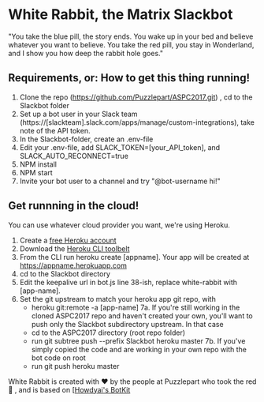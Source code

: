 # White Rabbit, the Matrix Slackbot

"You take the blue pill, the story ends. You wake up in your bed and believe whatever you want to believe. 
You take the red pill, you stay in Wonderland, and I show you how deep the rabbit hole goes."

## Requirements, or: How to get this thing running!

1. Clone the repo (https://github.com/Puzzlepart/ASPC2017.git) , cd to the Slackbot folder
2. Set up a bot user in your Slack team (https://[slackteam].slack.com/apps/manage/custom-integrations), take note of the API token.
3. In the Slackbot-folder, create an .env-file
4. Edit your .env-file, add SLACK_TOKEN=[your_API_token], and SLACK_AUTO_RECONNECT=true
5. NPM install
6. NPM start
7. Invite your bot user to a channel and try "@bot-username hi!"

## Get runnning in the cloud!
You can use whatever cloud provider you want, we're using Heroku.
1. Create a [free Heroku account](https://signup.heroku.com/)
2. Download the [Heroku CLI toolbelt](https://devcenter.heroku.com/articles/getting-started-with-nodejs#set-up)
3. From the CLI run heroku create [appname]. Your app will be created at https://appname.herokuapp.com
4. cd to the Slackbot directory
5. Edit the keepalive url in bot.js line 38-ish, replace white-rabbit with [app-name].
6. Set the git upstream to match your heroku app git repo, with
    * heroku git:remote -a [app-name]
7a. If you're still working in the cloned ASPC2017 repo and haven't created your own, you'll want to push only the Slackbot subdirectory upstream. In that case
    * cd to the ASPC2017 directory (root repo folder)
    * run git subtree push --prefix Slackbot heroku master
7b. If you've simply copied the code and are working in your own repo with the bot code on root
    * run git push heroku master


White Rabbit is created with :heart: by the people at Puzzlepart who took the red :pill: , and is based on [[Howdyai's BotKit](https://github.com/howdyai/botkit)